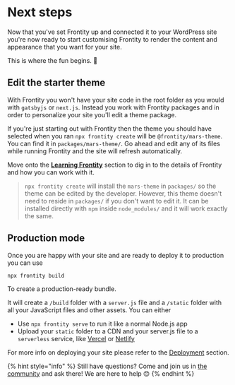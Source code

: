 # Next steps

Now that you've set Frontity up and connected it to your WordPress site you're now ready to start customising Frontity to render the content and appearance that you want for your site.

This is where the fun begins. 🙌

## Edit the starter theme

With Frontity you won't have your site code in the root folder as you would with `gatsbyjs` or `next.js`. Instead you work with Frontity packages and in order to personalize your site you'll edit a theme package.

If you're just starting out with Frontity then the theme you should have selected when you ran `npx frontity create` will be `@frontity/mars-theme`. You can find it in `packages/mars-theme/`. Go ahead and edit any of its files while running Frontity and the site will refresh automatically.

Move onto the [**Learning Frontity**](../learning-frontity/) section to dig in to the details of Frontity and how you can work with it.

> `npx frontity create` will install the `mars-theme` in `packages/` so the theme can be edited by the developer. However, this theme doesn't need to reside in `packages/` if you don't want to edit it. It can be installed directly with `npm` inside `node_modules/` and it will work exactly the same.

## Production mode

Once you are happy with your site and are ready to deploy it to production you can use

```text
npx frontity build
```

To create a production-ready bundle.

It will create a `/build` folder with a `server.js` file and a `/static` folder with all your JavaScript files and other assets. You can either

* Use `npx frontity serve` to run it like a normal Node.js app
* Upload your `static` folder to a CDN and your server.js file to a `serverless` service, like [Vercel](../deployment/deploy-using-vercel.md) or [Netlify](https://www.netlify.com/?ref=frontity)

For more info on deploying your site please refer to the [Deployment](../deployment/) section.

{% hint style="info" %}
Still have questions? Come and join us in [the community](https://community.frontity.org/) and ask there! We are here to help 😊
{% endhint %}

